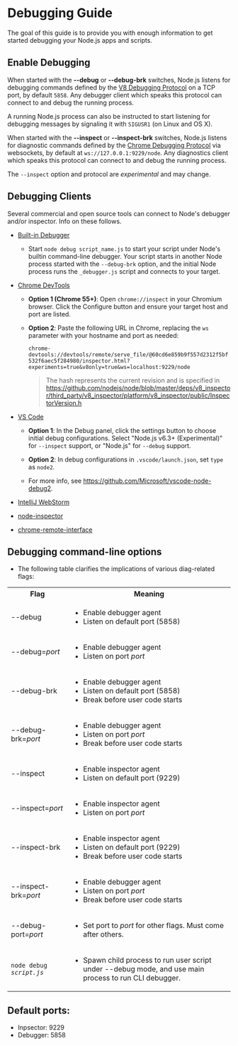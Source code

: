 # Debugging Guide

<!-- type=misc -->

The goal of this guide is to provide you with enough information to get started
debugging your Node.js apps and scripts.

## Enable Debugging

When started with the **--debug** or **--debug-brk** switches, Node.js listens
for debugging commands defined by the [V8 Debugging Protocol][] on a TCP port,
by default `5858`. Any debugger client which speaks this protocol can connect
to and debug the running process.

A running Node.js process can also be instructed to start listening for
debugging messages by signaling it with `SIGUSR1` (on Linux and OS X).

When started with the **--inspect** or **--inspect-brk** switches, Node.js
listens for diagnostic commands defined by the [Chrome Debugging Protocol][]
via websockets, by default at `ws://127.0.0.1:9229/node`. Any diagnostics
client which speaks this protocol can connect to and debug the running process.

The `--inspect` option and protocol are _experimental_ and may change.

[V8 Debugging Protocol]: https://github.com/v8/v8/wiki/Debugging-Protocol
[Chrome Debugging Protocol]: https://developer.chrome.com/devtools/docs/debugger-protocol


## Debugging Clients

Several commercial and open source tools can connect to Node's
debugger and/or inspector. Info on these follows.

* [Built-in Debugger](https://github.com/nodejs/node/blob/master/lib/_debugger.js)

  * Start `node debug script_name.js` to start your script under Node's
    builtin command-line debugger. Your script starts in another Node
    process started with the `--debug-brk` option, and the initial Node
    process runs the `_debugger.js` script and connects to your target.

* [Chrome DevTools](https://github.com/ChromeDevTools/devtools-frontend)

  * **Option 1 (Chrome 55+)**: Open `chrome://inspect` in your Chromium
    browser. Click the Configure button and ensure your target host and port
    are listed.
  * **Option 2**: Paste the following URL in Chrome,
    replacing the `ws` parameter with your hostname and port as needed:

    `chrome-devtools://devtools/remote/serve_file/@60cd6e859b9f557d2312f5bf532f6aec5f284980/inspector.html?experiments=true&v8only=true&ws=localhost:9229/node`
    
    > The hash represents the current revision and is specified in
      <https://github.com/nodejs/node/blob/master/deps/v8_inspector/third_party/v8_inspector/platform/v8_inspector/public/InspectorVersion.h>

* [VS Code](https://github.com/microsoft/vscode)
  * **Option 1**: In the Debug panel, click the settings button to choose
    initial debug configurations. Select "Node.js v6.3+ (Experimental)" for
    `--inspect` support, or "Node.js" for `--debug` support.
  * **Option 2**: In debug configurations in `.vscode/launch.json`, set `type`
    as `node2`.

  * For more info, see <https://github.com/Microsoft/vscode-node-debug2>.

* [IntelliJ WebStorm](tbd)

* [node-inspector](https://github.com/node-inspector/node-inspector)

* [chrome-remote-interface](https://github.com/cyrus-and/chrome-remote-interface)


## Debugging command-line options

* The following table clarifies the implications of various diag-related flags:

<table cellpadding=0 cellspacing=0>
  <tr><th>Flag</th><th>Meaning</th></tr>
  <tr>
    <td>--debug</td>
    <td>
      <ul>
        <li>Enable debugger agent</li>
        <li>Listen on default port (5858)</li>
      </ul>
    </td>
  </tr>
  <tr>
    <td>--debug=<i>port</i></td>
    <td>
      <ul>
        <li>Enable debugger agent</li>
        <li>Listen on port <i>port</i></li>
      </ul>
    </td>
  </tr>
  <tr>
    <td>--debug-brk</td>
    <td>
      <ul>
        <li>Enable debugger agent</li>
        <li>Listen on default port (5858)</li>
        <li>Break before user code starts</li>
      </ul>
    </td>
  </tr>
  <tr>
    <td>--debug-brk=<i>port</i></td>
    <td>
      <ul>
        <li>Enable debugger agent</li>
        <li>Listen on port <i>port</i></li>
        <li>Break before user code starts</li>
      </ul>
    </td>
  </tr>
  <tr>
    <td>--inspect</td>
    <td>
      <ul>
        <li>Enable inspector agent</li>
        <li>Listen on default port (9229)</li>
      </ul>
    </td>
  </tr>
  <tr>
    <td>--inspect=<i>port</i></td>
    <td>
      <ul>
        <li>Enable inspector agent</li>
        <li>Listen on port <i>port</i></li>
      </ul>
    </td>
  </tr>
  <tr>
    <td>--inspect-brk</td>
    <td>
      <ul>
        <li>Enable inspector agent</li>
        <li>Listen on default port (9229)</li>
        <li>Break before user code starts</li>
      </ul>
    </td>
  </tr>
  <tr>
    <td>--inspect-brk=<i>port</i></td>
    <td>
      <ul>
        <li>Enable debugger agent</li>
        <li>Listen on port <i>port</i></li>
        <li>Break before user code starts</li>
      </ul>
    </td>
  </tr>
  <tr>
    <td>--debug-port=<i>port</i></td>
    <td>
      <ul>
        <li> Set port to <i>port</i> for other flags. Must come after others.
      </ul>
    </td>
  </tr>
  <tr>
    <td><code>node debug <i>script.js</i></code></td>
    <td>
      <ul>
        <li>Spawn child process to run user script under --debug mode,
            and use main process to run CLI debugger.</li>
      </ul>
    </td>
  </tr>
</table>


## Default ports: 

* Inpsector: 9229
* Debugger:  5858

